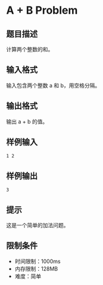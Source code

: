 # A + B Problem

## 题目描述

计算两个整数的和。

## 输入格式

输入包含两个整数 a 和 b，用空格分隔。

## 输出格式

输出 a + b 的值。

## 样例输入

```
1 2
```

## 样例输出

```
3
```

## 提示

这是一个简单的加法问题。

## 限制条件

- 时间限制：1000ms
- 内存限制：128MB
- 难度：简单
